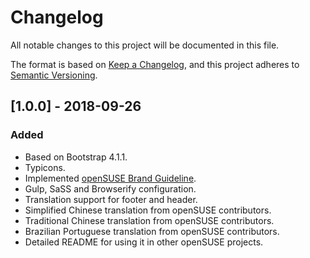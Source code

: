 # Changelog

All notable changes to this project will be documented in this file.

The format is based on [Keep a Changelog](https://keepachangelog.com/en/1.0.0/),
and this project adheres to [Semantic Versioning](https://semver.org/spec/v2.0.0.html).

## [1.0.0] - 2018-09-26

### Added

- Based on Bootstrap 4.1.1.
- Typicons.
- Implemented [openSUSE Brand Guideline](https://opensuse.github.io/branding-guidelines/).
- Gulp, SaSS and Browserify configuration.
- Translation support for footer and header.
- Simplified Chinese translation from openSUSE contributors.
- Traditional Chinese translation from openSUSE contributors.
- Brazilian Portuguese translation from openSUSE contributors.
- Detailed README for using it in other openSUSE projects.

